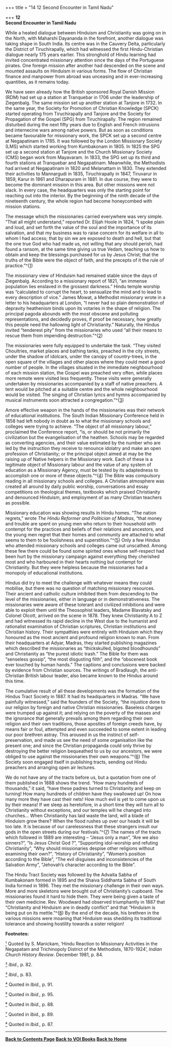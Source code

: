 +++
title = "14 12 Second Encounter in Tamil Nadu"

+++
**12**  
**Second Encounter in Tamil Nadu**

While a heated dialogue between Hinduism and Christianity was going on in the North, with Maharshi Dayananda in the forefront, another dialogue was taking shape in South India.  Its centre was in the Cauvery Delta, particularly the District of Tiruchirapally, which had witnessed the first Hindu-Christian dialogue nearly 175 years earlier.  This stronghold of Hindu learning had invited concentrated missionary attention since the days of the Portuguese pirates.  One foreign mission after another had descended on the scene and mounted assaults on Hinduism in various forms.  The flow of Christian finance and manpower from abroad was unceasing and in ever-increasing quantities, as it remains today.

We have seen already how the British sponsored Royal Danish Mission
(RDM) had set up a station at Tranquebar in 1706 under the leadership of
Ziegenbalg.  The same mission set up another station at Tanjore in 1732.  In the same year, the Society for Promotion of Christian Knowledge (SPCK) started operating from Tiruchirapally and Tanjore and the Society for Propagation of the Gospel (SPG) from Tiruchirapally. 
The region remained disturbed during the next fifty years due to English and French intrusions and internecine wars among native powers.  But as soon as conditions became favourable for missionary work, the SPCK set up a second centre at Negapatinam in 1785.  It was followed by the London Missionary Society (LMS) which started working from Kumbakonam in 1805.  In 1825 the SPG set up a second station at Tanjore and the Church Missionary Society (CMS) began work from Mayavaram.  In 1833, the SPG set up its third and fourth stations at Tranquebar and Negapatinam. 
Meanwhile, the Methodists had arrived at Negapatinam in 1820 and Melanattam in 1830.  They extended their activities to Mannargudi in 1835, Tiruchirapally in 1847, Tiruvarur in 1859, Karur in 1861 and Dharapuram in 1881.  In due course, they were to become the dominant mission in this area.  But other missions were not slack.  In every case, the headquarters was only the starting point for reaching out into the interior.  By the beginning of the ninth decade of the nineteenth century, the whole region had become honeycombed with mission stations.

The message which the missionaries carried everywhere was very simple. 
“That all might understand,” reported Dr. Elijah Hoole in 1824, “I spoke plain and loud, and set forth the value of the soul and the importance of its salvation, and that my business was to raise concern for its welfare in all to whom I had access; that by sin we are exposed to death and hell, but that the one true God who had made us, not willing that any should perish, had found a ransom, at the same time giving us true Vedam, teaching us how to obtain and keep the blessings purchased for us by Jesus Christ; that the truths of the Bible were the object of faith, and the precepts of it the rule of practice.”^([1](#1))

The missionary view of Hinduism had remained stable since the days of Ziegenbalg.  According to a missionary report of 1821, “an immense population lies enslaved in the grossest darkness.” Hindu temple worship was “calculated to corrupt the heart, to sensualize the mind and to lead to every description of vice.” James Mowat, a Methodist missionary wrote in a letter to his headquarters at London, “I never had so plain demonstration of depravity heathenism binds upon its votaries in the shape of religion.  The principal pagoda abounds with the most obscene and polluting representations, and decidedly proves, if proof be necessary, how greatly this people need the hallowing light of Christianity.” Naturally, the Hindus invited “tenderest pity” from the missionaries who used “all their means to rescue them from impending destruction.”^([2](#2))

The missionaries were fully equipped to undertake the task.  “They visited Choultries, market places and bathing tanks, preached in the city streets, under the shadow of idolcars, under the canopy of country-trees, in the open square of the villages and other places where they could meet a good number of people.  In the villages situated in the immediate neighbourhood of each mission station, the Gospel was preached very often, while places more remote were visited less frequently.  These visits were generally undertaken by missionaries accompanied by a staff of native preachers.  A tent would be pitched at a suitable centre and the whole neighbourhood would be visited.  The singing of Christian lyrics and hymns accompanied by musical instruments soon attracted a congregation.”^([3](#3))

Amore effective weapon in the hands of the missionaries was their network of educational institutions.  The South Indian Missionary Conference held in 1858 had left nobody in doubt as to what the missionary schools and colleges were trying to achieve.  “The object of all missionary labour,” proclaimed the Conference report, “is, or should be not primarily the civilization but the evangelisation of the heathen.  Schools may be regarded as converting agencies, and their value estimated by the number who are led by the instruction they receive to renounce idolatry and make an open profession of Christianity; or the principal object aimed at may be the raising up of Native helpers in the Missionary work.  Each of these is a legitimate object of Missionary labour and the value of any system of education as a Missionary Agency, must be tested by its adaptedness to accomplish one or more of these objects.”^([4](#4)) The Bible was compulsory reading in all missionary schools and colleges.  A Christian atmosphere was created all around by daily public worship, conversations and essay competitions on theological themes, textbooks which praised Christianity and denounced Hinduism, and employment of as many Christian teachers as possible.

Missionary education was showing results in Hindu homes.  “The nation regrets,” wrote *The Hindu Reformer and Politician of Madras*, “that money and trouble are spent on young men who return to their household with contempt for the practices and beliefs of their relations and ancestors, and the young men regret that their homes and community are attached to what seems to them to be foolishness and superstition.”^([5](#5)) Only a few Hindus who attended missionary schools and colleges came out unscathed.  Among these few there could be found some spirited ones whose self-respect had been hurt by the missionary campaign against everything they cherished most and who harboured in their hearts nothing but contempt for Christianity.  But they were helpless because the missionaries had a monopoly of educational institutions.

Hindus did try to meet the challenge with whatever means they could mobilise, but there was no question of matching missionary resources. 
Their ancient and catholic culture inhibited them from descending to the level of the missionaries, either in language or in demonstrativeness. 
The missionaries were aware of these tolerant and civilized inhibitions and were able to exploit them until the Theosophist leaders, Madame Blavatsky and Colonel Olcott, arrived on the scene in 1878.  They knew Christianity A to Z and had witnessed its rapid decline in the West due to the humanist and rationalist examination of Christian scriptures, Christian institutions and Christian history.  Their sympathies were entirely with Hinduism which they honoured as the most ancient and profound religion known to man.  From their headquarters at Adyar, Madras, they started publishing magazines which described the missionaries as “thickskulled, bigoted bloodhounds” and Christianity as “the purest idiotic trash.” The Bible for them was “senseless gossip”, “the most disgusting filth”, and the “obscenest book ever touched by human hands.” The captions and conclusions were backed by evidence from Christian sources.  The writings of Bradlaugh, the anti-Christian British labour leader, also became known to the Hindus around this time.

The cumulative result of all these developments was the formation of the Hindus Tract Society in 1887.  It had its headquarters in Madras.  “We have painfully witnessed,” said the founders of the Society, “the injustice done to our religion by foreign and native Christian missionaries.  Baseless charges were trumped up against it; and relying on the poverty of the masses and the ignorance that generally prevails among them regarding their own religion and their own traditions, those apostles of foreign creeds have, by means fair or foul, attempted and even succeeded to some extent in leading our poor brethren astray.  This aroused in us the instinct of self-preservation, and made us see the need of some organisation like the present one; and since the Christian propaganda could only thrive by destroying the better religion bequeathed to us by our ancestors, we were obliged to use against the missionaries their own weapons.”^([6](#6)) The Society soon engaged itself in publishing tracts, sending out Hindu preachers and arranging open air lectures.

We do not have any of the tracts before us, but a quotation from one of them published in 1888 shows the trend.  “How many hundreds of thousands,” it said, “have these padres turned to Christianity and keep on turning!  How many hundreds of children have they swallowed up!  On how many more they have cast their nets!  How much evil is yet to come upon us by their means!  If we sleep as heretofore, in a short time they will turn all to Christianity without exceptions, and our temples will he changed into churches... When Christianity has laid waste the land, will a blade of Hinduism grow there?  When the flood rushes up over our heads it will be too late.  It is because of our carelessness that these strangers insult our gods in the open streets during our festivals.”^([7](#7)) The names of the tracts which followed in 1889 are interesting – “Jesus only a man”, “Are we also sinners?”, “Is Jesus Christ God ?”, “Supporting idol-worship and refuting Christianity”, “Why should missionaries despise other religions without examining their own?”, “History of Christianity”, “Women’s position according to the Bible”, “The evil disguises and inconsistencies of the Salvation Army”, “Jehovah’s character according to the Bible”.

The Hindu Tract Society was followed by the Advaita Sabha of Kumbakonam formed in 1895 and the Shaiva Siddhanta Sabha of South India formed in 1896.  They met the missionary challenge in their own ways.  More and more skeletons were brought out of Christianity’s cupboard.  The missionaries found it hard to hide them.  They were being given a taste of their own medicine.  Rev. Woodward had observed triumphantly in 1887 that “Christianity and Hinduism are in deadly conflict” and that “Hinduism is being put on its mettle.”^([8](#8)) By the end of the decade, his brethren in the various missions were moaning that Hinduism was shedding its traditional tolerance and showing hostility towards a sister religion!  
 

**Footnotes:**

[¹](#1a) Quoted by S. Manickam, ‘Hindu Reaction to Missionary Activities in the Negapatam and Trichinopoly District of the Methodists, 1870-1924’, *Indian Church History Review*.  December 1981, p. 84.

[²](#2a) *Ibid.,* p. 82.

[³](#3a) *Ibid.,* p. 83.

[⁴](#4a) Quoted in *Ibid.,* p. 91.

[⁵](#5a) Quoted in *Ibid.,* p. 95.

[⁶](#6a) Quoted in *Ibid.,* p. 88.

[⁷](#7a) Quoted in *Ibid.,* p. 89.

[⁸](#8a) Quoted in *Ibid.,* p. 87.  
 

------------------------------------------------------------------------

**[Back to Contents Page](index.htm)    [Back to VOI
Books](http://voiceofdharma.org/books)    [Back to Home](http://voiceofdharma.org)**
